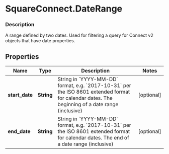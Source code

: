 # SquareConnect.DateRange

### Description

A range defined by two dates. Used for filtering a query for Connect v2 objects that have date properties.

## Properties
Name | Type | Description | Notes
------------ | ------------- | ------------- | -------------
**start_date** | **String** | String in &#x60;YYYY-MM-DD&#x60; format, e.g. &#x60;2017-10-31&#x60; per the ISO 8601 extended format for calendar dates. The beginning of a date range (inclusive) | [optional] 
**end_date** | **String** | String in &#x60;YYYY-MM-DD&#x60; format, e.g. &#x60;2017-10-31&#x60; per the ISO 8601 extended format for calendar dates. The end of a date range (inclusive) | [optional] 


